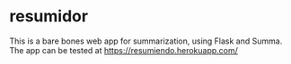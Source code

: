 # resumidor
This is a bare bones web app for summarization, using Flask and Summa. The app can be tested at https://resumiendo.herokuapp.com/
